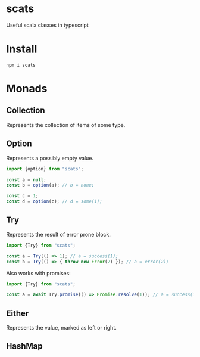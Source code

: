 # scats
Useful scala classes in typescript


# Install
```shell
npm i scats
```

# Monads
## Collection
Represents the collection of items of some type.

## Option
Represents a possibly empty value.

```typescript
import {option} from "scats";

const a = null;
const b = option(a); // b = none;

const c = 1;
const d = option(c); // d = some(1);
```

## Try
Represents the result of error prone block.


```typescript
import {Try} from "scats";

const a = Try(() => 1); // a = success(1);
const b = Try(() => { throw new Error(2) }); // a = error(2);
```

Also works with promises:

```typescript
import {Try} from "scats";

const a = await Try.promise(() => Promise.resolve(1)); // a = success(1);
```



## Either
Represents the value, marked as left or right.


## HashMap
